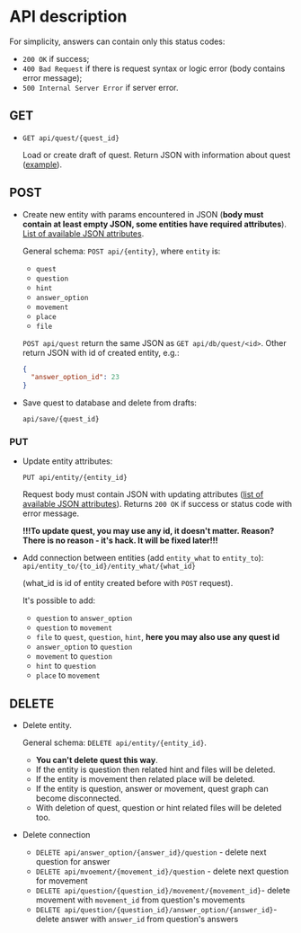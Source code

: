 # API description
For simplicity, answers can contain only this status codes:
* `200 OK` if success;
* `400 Bad Request` if there is request syntax or logic error (body contains error message);
* `500 Internal Server Error` if server error.

## GET
* `GET api/quest/{quest_id}`

    Load or create draft of quest.
Return JSON with information about quest ([example](example.md)).

## POST
* Create new entity with params encountered in JSON 
  (**body must contain at least empty JSON, some 
  entities have required attributes**). 
  [List of available JSON attributes](available_attrs.md).

  General schema:
  `POST api/{entity}`, where `entity` is:
  * `quest`
  * `question`
  * `hint`
  * `answer_option`
  * `movement`
  * `place`
  * `file`

  `POST api/quest` return the same JSON as `GET api/db/quest/<id>`.
  Other return JSON with id of created entity, e.g.:
  ```json
  {
    "answer_option_id": 23
  }
  ```
  
* Save quest to database and delete from drafts:

    `api/save/{quest_id}`

### PUT
* Update entity attributes:

    `PUT api/entity/{entity_id}`
    
    Request body must contain JSON with updating 
attributes ([list of available JSON attributes](available_attrs.md)).
Returns `200 OK` if success or status code with error message.
    
  **!!!To update quest, you may use any id, it doesn't matter.
        Reason? There is no reason - it's hack. It will be fixed later!!!**
* Add connection between entities
  (add `entity_what` to `entity_to`):
    `api/entity_to/{to_id}/entity_what/{what_id}`

    (what_id is id of entity created before with `POST` request).
    
    It's possible to add:
    * `question` to `answer_option`
    * `question` to `movement`
    * `file` to `quest`, `question`, `hint`, **here you may also use any quest id**
    * `answer_option` to `question`
    * `movement` to `question`
    * `hint` to `question`
    * `place` to `movement`
  
## DELETE
* Delete entity.

  General schema: `DELETE api/entity/{entity_id}`.

  * **You can't delete quest this way**.
  * If the entity is question then related hint and files will be deleted.
  * If the entity is  movement then related place 
  will be deleted.
  * If the entity is question, answer or movement, quest graph
  can become disconnected.
  * With deletion of quest, question or hint related files 
  will be deleted too.

* Delete connection
  * `DELETE api/answer_option/{answer_id}/question` - 
  delete next question for answer
  * `DELETE api/mvoement/{movement_id}/question` - 
  delete next question for movement
  * `DELETE api/question/{question_id}/movement/{movement_id}`-
  delete movement with `movement_id` from question's movements
  * `DELETE api/question/{question_id}/answer_option/{answer_id}`-
  delete answer with `answer_id` from question's answers